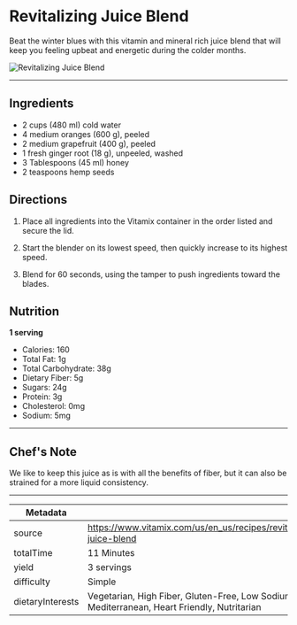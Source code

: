 # Revitalizing Juice Blend

Beat the winter blues with this vitamin and mineral rich juice blend that will keep you feeling upbeat and energetic during the colder months.

![Revitalizing Juice Blend](https://www.vitamix.com/content/dam/vitamix/home/recipes/q1-2023-recipes/E310_RevitalizingJuiceBlend_-470x449.jpg)

---

## Ingredients

- 2 cups (480 ml) cold water
- 4 medium oranges (600 g), peeled
- 2 medium grapefruit (400 g), peeled
- 1 fresh ginger root (18 g), unpeeled, washed
- 3 Tablespoons (45 ml) honey
- 2 teaspoons hemp seeds

## Directions

1. Place all ingredients into the Vitamix container in the order listed and secure the lid.

2. Start the blender on its lowest speed, then quickly increase to its highest speed.

3. Blend for 60 seconds, using the tamper to push ingredients toward the blades.

## Nutrition

**1 serving**

- Calories: 160
- Total Fat: 1g
- Total Carbohydrate: 38g
- Dietary Fiber: 5g
- Sugars: 24g
- Protein: 3g
- Cholesterol: 0mg
- Sodium: 5mg

---

## Chef's Note

We like to keep this juice as is with all the benefits of fiber, but it can also be strained for a more liquid consistency.

---

| Metadata |  |
| --- | --- |
| source | https://www.vitamix.com/us/en_us/recipes/revitalizing-juice-blend |
| totalTime | 11 Minutes |
| yield | 3 servings |
| difficulty | Simple |
| dietaryInterests | Vegetarian, High Fiber, Gluten-Free, Low Sodium, Mediterranean, Heart Friendly, Nutritarian |
